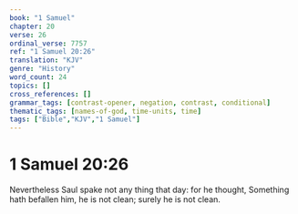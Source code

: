 ```yaml
---
book: "1 Samuel"
chapter: 20
verse: 26
ordinal_verse: 7757
ref: "1 Samuel 20:26"
translation: "KJV"
genre: "History"
word_count: 24
topics: []
cross_references: []
grammar_tags: [contrast-opener, negation, contrast, conditional]
thematic_tags: [names-of-god, time-units, time]
tags: ["Bible","KJV","1 Samuel"]
---
```


# 1 Samuel 20:26

Nevertheless Saul spake not any thing that day: for he thought, Something hath befallen him, he is not clean; surely he is not clean.
